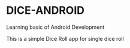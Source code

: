 # DICE-ANDROID
Learning basic of Android Development

This is a simple Dice Roll app for single dice roll

